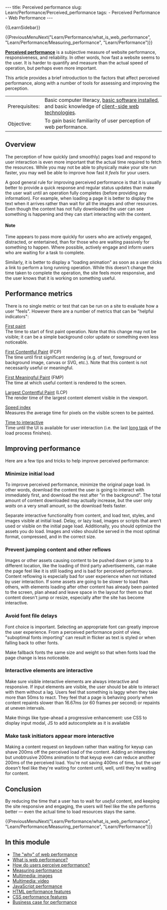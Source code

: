 --- title: Perceived performance slug: Learn/Performance/Perceived_performance tags: - Perceived Performance - Web Performance ---

{{LearnSidebar}}

{{PreviousMenuNext("Learn/Performance/what\_is\_web\_performance", "Learn/Performance/Measuring\_performance", "Learn/Performance")}}

<span class="seoSummary">**[Perceived performance](/en-US/docs/Glossary/Perceived_performance)** is a subjective measure of website performance, responsiveness, and reliability. In other words, how fast a website seems to the user.</span> It is harder to quantify and measure than the actual speed of operation, but perhaps even more important.

This article provides a brief introduction to the factors that affect perceived performance, along with a number of tools for assessing and improving the perception.

<table><tbody><tr class="odd"><td>Prerequisites:</td><td>Basic computer literacy, <a href="/en-US/docs/Learn/Getting_started_with_the_web/Installing_basic_software">basic software installed</a>, and basic knowledge of <a href="/en-US/docs/Learn/Getting_started_with_the_web">client-side web technologies</a>.</td></tr><tr class="even"><td>Objective:</td><td>To gain basic familiarity of user perception of web performance.</td></tr></tbody></table>

## Overview

The perception of how quickly (and smoothly) pages load and respond to user interaction is even more important that the actual time required to fetch the resources. While you may not be able to physically make your site run faster, you may well be able to improve how fast it _feels_ for your users.

A good general rule for improving perceived performance is that it is usually better to provide a quick response and regular status updates than make the user wait until an operation fully completes (before providing any information). For example, when loading a page it is better to display the text when it arrives rather than wait for all the images and other resources. Even though the content has not fully downloaded the user can see something is happening and they can start interacting with the content.

#### Note

Time appears to pass more quickly for users who are actively engaged, distracted, or entertained, than for those who are waiting passively for something to happen. Where possible, actively engage and inform users who are waiting for a task to complete.

Similarly, it is better to display a "loading animation" as soon as a user clicks a link to perform a long running operation. While this doesn't change the time taken to complete the operation, the site feels more responsive, and the user knows that it is working on something useful.

## Performance metrics

There is no single metric or test that can be run on a site to evaluate how a user "feels". However there are a number of metrics that can be "helpful indicators":

[First paint](/en-US/docs/Glossary/First_paint)  
The time to start of first paint operation. Note that this change may not be visible; it can be a simple background color update or something even less noticeable.

[First Contentful Paint](/en-US/docs/Glossary/First_contentful_paint) (FCP)  
The time until first significant rendering (e.g. of text, foreground or background image, canvas or SVG, etc.). Note that this content is not necessarily useful or meaningful.

[First Meaningful Paint](/en-US/docs/Glossary/first_meaningful_paint) (FMP)  
The time at which useful content is rendered to the screen.

[Largest Contentful Paint](https://wicg.github.io/largest-contentful-paint/) (LCP)  
The render time of the largest content element visible in the viewport.

[Speed index](/en-US/docs/Glossary/Speed_index)  
Measures the average time for pixels on the visible screen to be painted.

[Time to interactive](/en-US/docs/Glossary/Time_to_interactive)  
Time until the UI is available for user interaction (i.e. the last [long task](/en-US/docs/Glossary/Long_task) of the load process finishes).

## Improving performance

Here are a few tips and tricks to help improve perceived performance:

### Minimize initial load

To improve perceived performance, minimize the original page load. In other words, download the content the user is going to interact with immediately first, and download the rest after "in the background". The total amount of content downloaded may actually increase, but the user only _waits_ on a very small amount, so the download feels faster.

Separate interactive functionality from content, and load text, styles, and images visible at initial load. Delay, or lazy load, images or scripts that aren’t used or visible on the initial page load. Additionally, you should optimize the assets you do load. Images and video should be served in the most optimal format, compressed, and in the correct size.

### Prevent jumping content and other reflows

Images or other assets causing content to be pushed down or jump to a different location, like the loading of third party advertisements, can make the page feel like it is still loading and is bad for perceived performance. Content reflowing is especially bad for user experience when not initiated by user interaction. If some assets are going to be slower to load than others, with elements loading after other content has already been painted to the screen, plan ahead and leave space in the layout for them so that content doesn't jump or resize, especially after the site has become interactive.

### Avoid font file delays

Font choice is important. Selecting an appropriate font can greatly improve the user experience. From a perceived performance point of view, "suboptimal fonts importing" can result in flicker as text is styled or when falling back to other fonts.

Make fallback fonts the same size and weight so that when fonts load the page change is less noticeable.

### Interactive elements are interactive

Make sure visible interactive elements are always interactive and responsive. If input elements are visible, the user should be able to interact with them without a lag. Users feel that something is laggy when they take more than 50ms to react. They feel that a page is behaving poorly when content repaints slower than 16.67ms (or 60 frames per second) or repaints at uneven intervals.

Make things like type-ahead a progressive enhancement: use CSS to display input modal, JS to add autocomplete as it is available

### Make task initiators appear more interactive

Making a content request on keydown rather than waiting for keyup can shave 200ms off the perceived load of the content. Adding an interesting but unobtrusive 200ms animation to that keyup even can reduce another 200ms of the perceived load. You're not saving 400ms of time, but the user doesn't feel like they're waiting for content until, well, until they're waiting for content.

## Conclusion

By reducing the time that a user has to wait for _useful_ content, and keeping the site responsive and engaging, the users will feel like the site performs better — even the actual time to load resources stays the same.

{{PreviousMenuNext("Learn/Performance/what\_is\_web\_performance", "Learn/Performance/Measuring\_performance", "Learn/Performance")}}

## In this module

- [The "why" of web performance](/en-US/docs/Learn/Performance/why_web_performance)
- [What is web performance?](/en-US/docs/Learn/Performance/What_is_web_performance)
- [How do users perceive performance?](/en-US/docs/Learn/Performance/Perceived_performance)
- [Measuring performance](/en-US/docs/Learn/Performance/Measuring_performance)
- [Multimedia: images](/en-US/docs/Learn/Performance/Multimedia)
- [Multimedia: video](/en-US/docs/Learn/Performance/video)
- [JavaScript performance](/en-US/docs/Learn/Performance/javascript_performance)
- [HTML performance features](/en-US/docs/Learn/Performance/HTML)
- [CSS performance features](/en-US/docs/Learn/Performance/CSS)
- [Business case for performance](/en-US/docs/Learn/Performance/business_case_for_performance)
